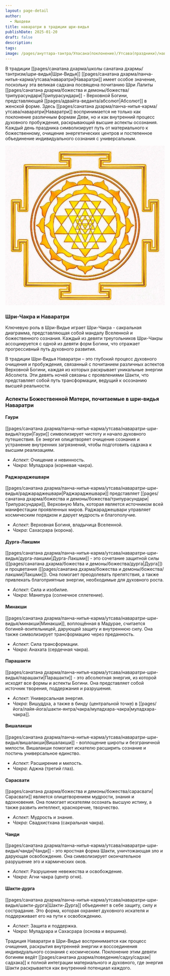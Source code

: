 ```yaml
---
layout: page-detail
author:
  - Яшодеви
title: наваратри в традиции шри-видья
publishDate: 2025-01-20
draft: false
description: 
tags: 
image: /pages/ануттара-тантра/Упасана(поклонение)/Утсава(праздники)/наваратри/наваратри_шри_видья/media/шри-янтра.webp
---
```

В традиции [[pages/санатана дхарма/школы санатана дхармы/тантризм/шри-видья|Шри-Видья]] [[pages/санатана дхарма/панча-нитья-карма/утсава/наваратри|Наваратри]] имеет особое значение, поскольку эта великая садхана посвящена почитанию Шри Лалиты [[pages/санатана дхарма/божества и демоны/божества/трипурасундари|Трипурасундари]] - Верховной Богини, представляющей [[pages/адвайта-веданта/абсолют|Абсолют]] в женской форме. Здесь [[pages/санатана дхарма/панча-нитья-карма/утсава/наваратри|Наваратри]] воспринимается не только как поклонение различным формам Деви, но и как внутренний процесс духовного пробуждения, раскрывающий высшие аспекты осознания. Каждый день праздника символизирует путь от материального к божественному, очищение энергетических центров и постепенное объединение индивидуального сознания с универсальным.


![шри-янтра](pages/санатана%20дхарма/панча-нитья-карма/утсава/наваратри-шри-видья/media/шри-янтра.webp)

### Шри-Чакра и Наваратри

Ключевую роль в Шри-Видье играет Шри-Чакра - сакральная диаграмма, представляющая собой мандалу Вселенной и божественного сознания. Каждый из девяти треугольников Шри-Чакры ассоциируется с одной из девяти форм Богини, что отражает прогрессивный путь духовного развития. 

В традиции Шри-Видья Наваратри – это глубокий процесс духовного очищения и пробуждения, связанный с почитанием различных аспектов Верховной Богини, каждая из которых раскрывает уникальные энергии Абсолюта. Эти девять ночей связаны с проявлениями Шакти, что представляет собой путь трансформации, ведущий к осознанию высшей реальности.

### Аспекты Божественной Матери, почитаемые в шри-видья Наваратри
#### Гаури

[[pages/санатана дхарма/панча-нитья-карма/утсава/наваратри-шри-видья/гаури|Гаури]] символизирует чистоту и начало духовного путешествия. Ее энергия олицетворяет очищение сознания и устранение внутренних загрязнений, чтобы подготовить садхака к высшим реализациям.

- *Аспект*: Очищение и невинность.
- *Чакра*: Муладхара (корневая чакра).
#### Раджараджешвари
[[pages/санатана дхарма/панча-нитья-карма/утсава/наваратри-шри-видья/раджараджешвари|Раджараджешвари]] представляет [[pages/санатана дхарма/божества и демоны/божества/трипурасундари|Трипурасундари]], Верховную Мать, которая является источником всей манифестации проявленных миров. Раджараджешвари управляет космическим порядком и дарует мудрость и благополучие.

- *Аспект*: Верховная Богиня, владычица Вселенной.
- *Чакра*: Сахасрара (корона).
#### Дурга-Лакшми

[[pages/санатана дхарма/панча-нитья-карма/утсава/наваратри-шри-видья/дурга-лакшми|Дурга-Лакшми]] - это сочетание защитной силы ([[pages/санатана дхарма/божества и демоны/божества/дурга|Дурга]]) и процветания ([[pages/санатана дхарма/божества и демоны/божества/лакшми|Лакшми]]). Она помогает преодолевать препятствия, а также привлекать благоприятные энергии, необходимые для духовного роста.

- *Аспект*: Сила и изобилие.
- *Чакра*: Манипура (солнечное сплетение).
#### Минакши

[[pages/санатана дхарма/панча-нитья-карма/утсава/наваратри-шри-видья/минакши|Минакши]], воплощённая в Мадурае, считается богиней-воительницей, дарующей защиту и внутреннюю силу. Она также символизирует трансформацию через преданность.

- *Аспект*: Сила трансформации.
- *Чакра*: Анахата (сердечная чакра).
#### Парашакти

[[pages/санатана дхарма/панча-нитья-карма/утсава/наваратри-шри-видья/парашакти|Парашакти]] - это абсолютная энергия, из которой исходят все формы и аспекты Богини. Она представляет собой источник творения, поддержания и разрушения.

- *Аспект*: Универсальная энергия.
- *Чакра*: Вишуддха, а также в бинду (центральной точке) в [[pages/йога/лайя-йога/шакти-янтра/чакра/муладхара-чакра|муладхара-чакра]].
#### Вишалакши

[[pages/санатана дхарма/панча-нитья-карма/утсава/наваратри-шри-видья/вишалакши|Вишалакши]] - воплощение широты и безграничной милости. Вишалакши помогает искателю расширить сознание и постичь универсальное единство.

- *Аспект*: Расширение и милость.
- *Чакра*: Аджна (третий глаз).
####  Сарасвати

[[pages/санатана дхарма/божества и демоны/божества/сарасвати|Сарасвати]] является олицетворением мудрости, знания и вдохновения. Она помогает искателям осознать высшую истину, а также развить интеллект, красноречие, творчество.

- *Аспект*: Мудрость и знание.
- *Чакра*: Свадхистхана (сакральная чакра).
#### Чанди

[[pages/санатана дхарма/панча-нитья-карма/утсава/наваратри-шри-видья/чанди|Чанди]] - это яростная форма Шакти, уничтожающая зло и дарующая освобождение. Она символизирует окончательное разрушение эго и кармических оков.

- *Аспект*: Разрушение невежества и освобождение.
- *Чакра*: Агни чакра (центр огня).
#### Шакти-дурга

[[pages/санатана дхарма/панча-нитья-карма/утсава/наваратри-шри-видья/шакти-дурга|Шакти-Дурга]] объединяет в себе защиту, силу и сострадание. Это форма, которая охраняет духовного искателя и поддерживает его на пути к освобождению.

- *Аспект*: Защита и поддержка.
- *Чакра*: Муладхара и Сахасрара (основа и вершина).

Традиция Наваратри в Шри-Видье воспринимается как процесс очищения, раскрытия внутренней энергии и воссоединения индивидуального сознания с космическим. Поклонение этим девяти богиням ведёт [[pages/санатана дхарма/поведение/садху/садхак|садхака]] к полной интеграции материального и духовного, где энергия Шакти раскрывается как внутренний потенциал каждого.